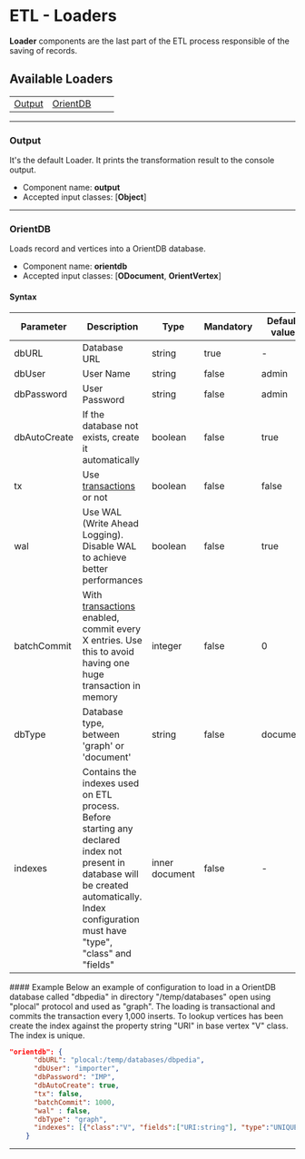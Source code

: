 # ETL - Loaders

**Loader** components are the last part of the ETL process responsible of the saving of records.

## Available Loaders

|  |  |  |  |
|-----|-----|-----|-----|
|[Output](Loader.md#output)|[OrientDB](Loader.md#orientdb)| | |

-----

### Output
It's the default Loader. It prints the transformation result to the console output.

- Component name: **output**
- Accepted input classes: [**Object**]

-----

### OrientDB
Loads record and vertices into a OrientDB database.

- Component name: **orientdb**
- Accepted input classes: [**ODocument**, **OrientVertex**]

#### Syntax
| Parameter | Description | Type | Mandatory | Default value |
|-----------|-------------|------|-----------|-----------|
|dbURL|Database URL|string|true|-|
|dbUser|User Name|string|false|admin|
|dbPassword|User Password|string|false|admin|
|dbAutoCreate|If the database not exists, create it automatically|boolean|false|true|
|tx|Use [transactions](Transactions.md) or not|boolean|false|false|
|wal|Use WAL (Write Ahead Logging). Disable WAL to achieve better performances|boolean|false|true|
|batchCommit|With [transactions](Transactions.md) enabled, commit every X entries. Use this to avoid having one huge transaction in memory|integer|false|0|
|dbType|Database type, between 'graph' or 'document'|string|false|document|
|indexes|Contains the indexes used on ETL process. Before starting any declared index not present in database will be created automatically. Index configuration must have "type", "class" and "fields"|inner document|false|-|

#### Example
Below an example of configuration to load in a OrientDB database called "dbpedia" in directory "/temp/databases" open using "plocal" protocol and used as "graph". The loading is transactional and commits the transaction every 1,000 inserts. To lookup vertices has been create the index against the property string "URI" in base vertex "V" class. The index is unique.

```json
"orientdb": {
      "dbURL": "plocal:/temp/databases/dbpedia",
      "dbUser": "importer",
      "dbPassword": "IMP",
      "dbAutoCreate": true,
      "tx": false,
      "batchCommit": 1000,
      "wal" : false,
      "dbType": "graph",
      "indexes": [{"class":"V", "fields":["URI:string"], "type":"UNIQUE" }]
    }
```

-----
